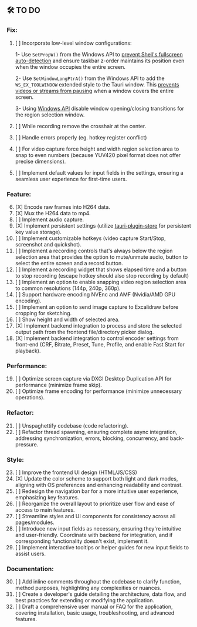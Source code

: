 ## 🛠️ TO DO

### **Fix:**
1. [ ] Incorporate low-level window configurations:

   1- Use `SetPropW()` from the Windows API to [prevent Shell's fullscreen auto-detection](https://github.com/tauri-apps/tauri/issues/7328#issuecomment-1632359368) and ensure taskbar z-order maintains its position even when the window occupies the entire screen.

   2- Use `SetWindowLongPtrA()` from the Windows API to add the `WS_EX_TOOLWINDOW` extended style to the Tauri window. This [prevents videos or streams from pausing](https://github.com/tauri-apps/tauri/issues/7401#issuecomment-1632395258) when a window covers the entire screen.

   3- Using [Windows API](https://github.com/tauri-apps/tauri/issues/3565) disable window opening/closing transitions for the region selection window.

2. [ ] While recording remove the crosshair at the center.
3. [ ] Handle errors properly (eg. hotkey register conflict)
4. [ ] For video capture force height and width region selection area to snap to even numbers (because YUV420 pixel format does not offer precise dimensions).
5. [ ] Implement default values for input fields in the settings, ensuring a seamless user experience for first-time users.

### **Feature:**
6. [X] Encode raw frames into H264 data.
7. [X] Mux the H264 data to mp4.
8. [ ] Implement audio capture.
9. [X] Implement persistent settings (utilize [tauri-plugin-store](https://github.com/tauri-apps/tauri-plugin-store) for persistent key value storage).
10. [ ] Implement customizable hotkeys (video capture Start/Stop, screenshot and quickshot).
11. [ ] Implement a recording controls that's always below the region selection area that provides the option to mute/unmute audio, button to select the entire screen and a record button.
12. [ ] Implement a recording widget that shows elapsed time and a button to stop recording (escape hotkey should also stop recording by default) 
13. [ ] Implement an option to enable snapping video region selection area to common resolutions (144p, 240p, 360p).
14. [ ] Support hardware encoding NVEnc and AMF (Nvidia/AMD GPU encoding).
15. [ ] Implement an option to send image capture to Excalidraw before cropping for sketching.
16. [ ] Show height and width of selected area.
17. [X] Implement backend integration to process and store the selected output path from the frontend file/directory picker dialog.
18. [X] Implement backend integration to control encoder settings from front-end (CRF, Bitrate, Preset, Tune, Profile, and enable Fast Start for playback).

### **Performance:**
19. [ ] Optimize screen capture via DXGI Desktop Duplication API for performance (minimize frame skip).
20. [ ] Optimize frame encoding for performance (minimize unnecessary operations).

### **Refactor:**
21. [ ] Unspaghettify codebase (code refactoring).
22. [ ] Refactor thread spawning, ensuring complete async integration, addressing synchronization, errors, blocking, concurrency, and back-pressure.

### **Style:**
23. [ ] Improve the frontend UI design (HTML/JS/CSS)
24. [X] Update the color scheme to support both light and dark modes, aligning with OS preferences and enhancing readability and contrast.
25. [ ] Redesign the navigation bar for a more intuitive user experience, emphasizing key features.
26. [ ] Reorganize the overall layout to prioritize user flow and ease of access to main features.
27. [ ] Streamline styles and UI components for consistency across all pages/modules.
28. [ ] Introduce new input fields as necessary, ensuring they're intuitive and user-friendly. Coordinate with backend for integration, and if corresponding functionality doesn't exist, implement it.
29. [ ] Implement interactive tooltips or helper guides for new input fields to assist users.

### **Documentation:**

30. [ ] Add inline comments throughout the codebase to clarify function, method purposes, highlighting any complexities or nuances.
31. [ ] Create a developer's guide detailing the architecture, data flow, and best practices for extending or modifying the application.
32. [ ] Draft a comprehensive user manual or FAQ for the application, covering installation, basic usage, troubleshooting, and advanced features.
